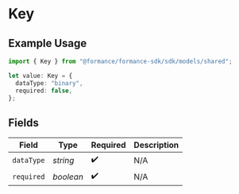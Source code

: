 # Key

## Example Usage

```typescript
import { Key } from "@formance/formance-sdk/sdk/models/shared";

let value: Key = {
  dataType: "binary",
  required: false,
};
```

## Fields

| Field              | Type               | Required           | Description        |
| ------------------ | ------------------ | ------------------ | ------------------ |
| `dataType`         | *string*           | :heavy_check_mark: | N/A                |
| `required`         | *boolean*          | :heavy_check_mark: | N/A                |
